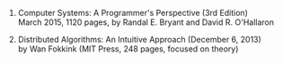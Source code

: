 1. Computer Systems: A Programmer's Perspective (3rd Edition)
<br>March 2015, 1120 pages, by Randal E. Bryant and David R. O'Hallaron

2. Distributed Algorithms: An Intuitive Approach (December 6, 2013)
<br>by Wan Fokkink (MIT Press, 248 pages, focused on theory)


